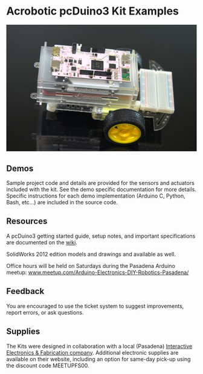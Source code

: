 # Acrobotic pcDuino3 Kit Examples

![Enclosure and Robot](images/DSC_0977.jpg)

## Demos

Sample project code and details are provided for the sensors and actuators included with the kit. See the demo specific documentation for more details. Specific instructions for each demo implementation (Arduino C, Python, Bash, etc...) are included in the source code.

## Resources

A pcDuino3 getting started guide, setup notes, and important specifications are documented on the [wiki](https://github.com/acrobotic/Ai_pcDuino_Examples/wiki).

SolidWorks 2012 edition models and drawings and available as well.

Office hours will be held on Saturdays during the Pasadena Arduino meetup: www.meetup.com/Arduino-Electronics-DIY-Robotics-Pasadena/

## Feedback

You are encouraged to use the ticket system to suggest improvements, report errors, or ask questions.

## Supplies

The Kits were designed in collaboration with a local (Pasadena) [Interactive Electronics & Fabrication company](http://acrobotic.com).  Additional electronic supplies are available on their website, including an option for same-day pick-up using the discount code MEETUPFS00.


